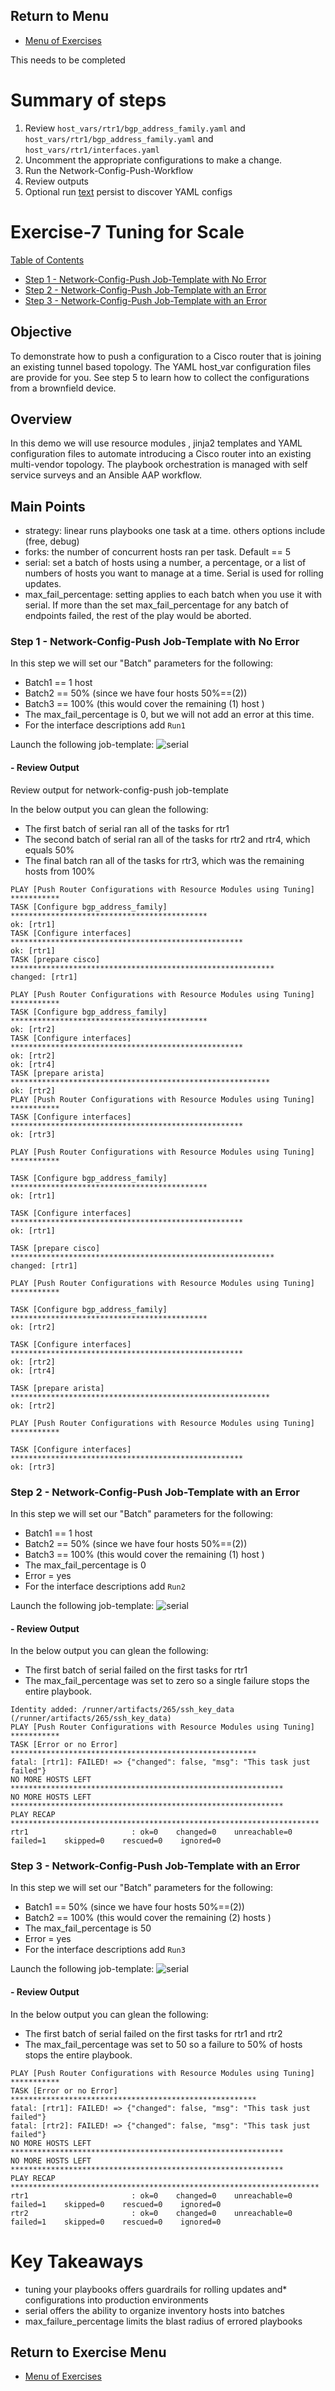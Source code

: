 ## Return to Menu
 - [Menu of Exercises](../README.md)

This needs to be completed
# Summary of steps
1. Review `host_vars/rtr1/bgp_address_family.yaml` and  `host_vars/rtr1/bgp_address_family.yaml` and `host_vars/rtr1/interfaces.yaml`
2. Uncomment the appropriate configurations to make a change.
3. Run the Network-Config-Push-Workflow
4. Review outputs
5. Optional run [text](../scoped_configuration_management) persist to discover YAML configs

# Exercise-7 Tuning for Scale

[Table of Contents](#table-of-contents)
- [Step 1 - Network-Config-Push Job-Template with No Error](#step-1---network-config-push-job-template-with-no-error)
- [Step 2 - Network-Config-Push Job-Template with an Error](#step-2---network-config-push-job-template-with-an-error)
- [Step 3 - Network-Config-Push Job-Template with an Error](#step-3---network-config-push-job-template-with-an-error)

## Objective
To demonstrate how to push a configuration to a Cisco router that is joining an existing tunnel based topology. The YAML host_var configuration files are provide for you. See step 5 to learn how to collect the configurations from a brownfield device.

## Overview
In this demo we will use resource modules , jinja2 templates and YAML configuration files to automate introducing a Cisco router into an existing multi-vendor topology. The playbook orchestration is managed with self service surveys and an Ansible AAP workflow.

## Main Points

* strategy: linear runs playbooks one task at a time. others options include (free, debug)
* forks: the number of concurrent hosts ran per task. Default == 5 
* serial: set a batch of hosts using a number, a percentage, or a list of numbers of hosts you want to manage at a time. Serial is used for rolling updates.
* max_fail_percentage: setting applies to each batch when you use it with serial. If more than the set max_fail_percentage for any batch of endpoints failed, the rest of the play would be aborted.

### Step 1 - Network-Config-Push Job-Template with No Error
In this step we will set our "Batch" parameters for the following:
* Batch1 == 1 host
* Batch2 == 50% (since we have four hosts 50%==(2))
* Batch3 == 100% (this would cover the remaining (1) host )
* The max_fail_percentage is 0, but we will not add an error at this time.
* For the interface descriptions add `Run1`

Launch the following job-template:
![serial](../images/batch1.png)

#### - Review Output
Review output for network-config-push job-template 

In the below output you can glean the following:
- The first batch of serial ran all of the tasks for rtr1
- The second batch of serial ran all of the tasks for rtr2 and rtr4, which equals 50%
- The final batch ran all of the tasks for rtr3, which was the remaining hosts from 100%
~~~
PLAY [Push Router Configurations with Resource Modules using Tuning] ***********
TASK [Configure bgp_address_family] ********************************************
ok: [rtr1]
TASK [Configure interfaces] ****************************************************
ok: [rtr1]
TASK [prepare cisco] ***********************************************************
changed: [rtr1]

PLAY [Push Router Configurations with Resource Modules using Tuning] ***********
TASK [Configure bgp_address_family] ********************************************
ok: [rtr2]
TASK [Configure interfaces] ****************************************************
ok: [rtr2]
ok: [rtr4]
TASK [prepare arista] **********************************************************
ok: [rtr2]
PLAY [Push Router Configurations with Resource Modules using Tuning] ***********
TASK [Configure interfaces] ****************************************************
ok: [rtr3]

PLAY [Push Router Configurations with Resource Modules using Tuning] ***********

TASK [Configure bgp_address_family] ********************************************
ok: [rtr1]

TASK [Configure interfaces] ****************************************************
ok: [rtr1]

TASK [prepare cisco] ***********************************************************
changed: [rtr1]

PLAY [Push Router Configurations with Resource Modules using Tuning] ***********

TASK [Configure bgp_address_family] ********************************************
ok: [rtr2]

TASK [Configure interfaces] ****************************************************
ok: [rtr2]
ok: [rtr4]

TASK [prepare arista] **********************************************************
ok: [rtr2]

PLAY [Push Router Configurations with Resource Modules using Tuning] ***********

TASK [Configure interfaces] ****************************************************
ok: [rtr3]
~~~
### Step 2 - Network-Config-Push Job-Template with an Error
In this step we will set our "Batch" parameters for the following:
* Batch1 == 1 host
* Batch2 == 50% (since we have four hosts 50%==(2))
* Batch3 == 100% (this would cover the remaining (1) host )
* The max_fail_percentage is 0
* Error = yes
* For the interface descriptions add `Run2`

Launch the following job-template:
![serial](../images/batch2.png)

#### - Review Output
In the below output you can glean the following:
- The first batch of serial failed on the first tasks for rtr1
- The max_fail_percentage was set to zero so a single failure stops the entire playbook.
~~~
Identity added: /runner/artifacts/265/ssh_key_data (/runner/artifacts/265/ssh_key_data)
PLAY [Push Router Configurations with Resource Modules using Tuning] ***********
TASK [Error or no Error] *******************************************************
fatal: [rtr1]: FAILED! => {"changed": false, "msg": "This task just failed"}
NO MORE HOSTS LEFT *************************************************************
NO MORE HOSTS LEFT *************************************************************
PLAY RECAP *********************************************************************
rtr1                       : ok=0    changed=0    unreachable=0    failed=1    skipped=0    rescued=0    ignored=0   
~~~
### Step 3 - Network-Config-Push Job-Template with an Error
In this step we will set our "Batch" parameters for the following:
* Batch1 == 50% (since we have four hosts 50%==(2))
* Batch2 == 100% (this would cover the remaining (2) hosts )
* The max_fail_percentage is 50
* Error = yes
* For the interface descriptions add `Run3`

Launch the following job-template:
![serial](../images/batch3.png)

#### - Review Output
In the below output you can glean the following:
- The first batch of serial failed on the first tasks for rtr1 and rtr2
- The max_fail_percentage was set to 50 so a failure to 50% of hosts stops the entire playbook.
~~~
PLAY [Push Router Configurations with Resource Modules using Tuning] ***********
TASK [Error or no Error] *******************************************************
fatal: [rtr1]: FAILED! => {"changed": false, "msg": "This task just failed"}
fatal: [rtr2]: FAILED! => {"changed": false, "msg": "This task just failed"}
NO MORE HOSTS LEFT *************************************************************
NO MORE HOSTS LEFT *************************************************************
PLAY RECAP *********************************************************************
rtr1                       : ok=0    changed=0    unreachable=0    failed=1    skipped=0    rescued=0    ignored=0   
rtr2                       : ok=0    changed=0    unreachable=0    failed=1    skipped=0    rescued=0    ignored=0
~~~

# Key Takeaways
* tuning your playbooks offers guardrails for rolling updates and* configurations into production environments
* serial offers the ability to organize inventory hosts into batches
* max_failure_percentage limits the blast radius of errored playbooks

## Return to Exercise Menu
 - [Menu of Exercises](../README.md)